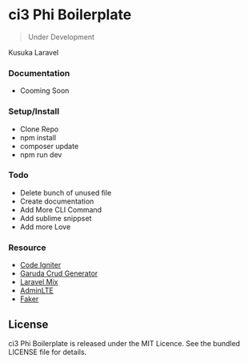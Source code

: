 ci3 Phi Boilerplate
===================================
> Under Development

Kusuka Laravel


### Documentation
* Cooming Soon



### Setup/Install
* Clone Repo
* npm install
* composer update
* npm run dev

### Todo
* Delete bunch of unused file
* Create documentation
* Add More CLI Command
* Add sublime snippset
* Add more Love


### Resource
* [Code Igniter](https://github.com/bcit-ci/CodeIgniter) 
* [Garuda Crud Generator](https://github.com/nurisakbar/Garuda-CRUD-Generator) 
* [Laravel Mix](https://github.com/JeffreyWay/laravel-mix)
* [AdminLTE](https://github.com/almasaeed2010/AdminLTE) 
* [Faker](https://github.com/fzaninotto/Faker)


## License
ci3 Phi Boilerplate is released under the MIT Licence. See the bundled LICENSE file for details.

